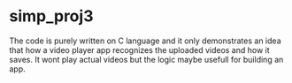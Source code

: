# simp_proj3
The code is purely written on C language and it only demonstrates an idea that how a video player app recognizes the uploaded videos and how it saves.
It wont play actual videos but the logic maybe usefull for building an app.
